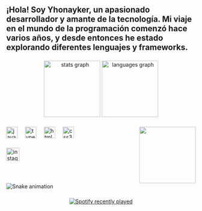 <h2 align="left">¡Hola! Soy Yhonayker, un apasionado desarrollador y amante de la tecnología. Mi viaje en el mundo de la programación comenzó hace varios años, y desde entonces he estado explorando diferentes lenguajes y frameworks.</h2>

###

<div align="center">
  <img src="https://github-readme-stats.vercel.app/api?username=Ixcs-dev&hide_title=false&hide_rank=false&show_icons=true&include_all_commits=true&count_private=true&disable_animations=false&theme=dracula&locale=en&hide_border=false" height="150" alt="stats graph"  />
  <img src="https://github-readme-stats.vercel.app/api/top-langs?username=Ixcs-dev&locale=en&hide_title=false&layout=compact&card_width=320&langs_count=5&theme=dracula&hide_border=false" height="150" alt="languages graph"  />
</div>

###

<img align="right" height="150" src="https://avatarfiles.alphacoders.com/375/thumb-1920-375542.png"  />

###

<div align="left">
  <img src="https://cdn.jsdelivr.net/gh/devicons/devicon/icons/javascript/javascript-original.svg" height="30" alt="javascript logo"  />
  <img width="12" />
  <img src="https://cdn.jsdelivr.net/gh/devicons/devicon/icons/typescript/typescript-original.svg" height="30" alt="typescript logo"  />
  <img width="12" />
  <img src="https://cdn.jsdelivr.net/gh/devicons/devicon/icons/html5/html5-original.svg" height="30" alt="html5 logo"  />
  <img width="12" />
  <img src="https://cdn.jsdelivr.net/gh/devicons/devicon/icons/css3/css3-original.svg" height="30" alt="css3 logo"  />
</div>

###

<div align="left">
  <a href="https://www.instagram.com/ixcsgm/" target="_blank">
    <img src="https://img.shields.io/static/v1?message=Instagram&logo=instagram&label=&color=E4405F&logoColor=white&labelColor=&style=for-the-badge" height="35" alt="instagram logo"  />
  </a>
</div>

###

<br clear="both">

<img src="https://raw.githubusercontent.com/Ixcs-dev/Ixcs-dev/main/.github/workflows/snake.yml" alt="Snake animation" />

###

<div align="center">
  <a href="https://open.spotify.com/user/31v65bpjvnf7fnhgnjolir3srwc4">
    <img src="https://spotify-recently-played-readme.vercel.app/api?user=31v65bpjvnf7fnhgnjolir3srwc4&count=1&unique=true" alt="Spotify recently played"  />
  </a>
</div>

###
